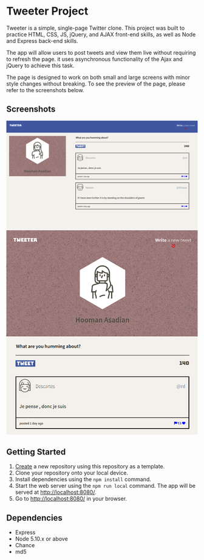 # Tweeter Project

Tweeter is a simple, single-page Twitter clone. This project was built to practice HTML, CSS, JS, jQuery, and AJAX front-end skills, as well as Node and Express back-end skills.

The app will allow users to post tweets and view them live without requiring to refresh the page. it uses asynchronous functionality of the Ajax and jQuery to achieve this task.

The page is designed to work on both small and large screens with minor style changes without breaking. To see the preview of the page, please refer to the screenshots below.

## Screenshots

!["Screenshot of large screen view"](https://raw.githubusercontent.com/hoomili/tweeter/894df021f2c02253d83977df2f564fbe57c45b84/doc/main-desktop-page.png)
!["Screenshot of small screen view"](https://raw.githubusercontent.com/hoomili/tweeter/894df021f2c02253d83977df2f564fbe57c45b84/doc/mobile-view.png)

## Getting Started

1. [Create](https://docs.github.com/en/repositories/creating-and-managing-repositories/creating-a-repository-from-a-template) a new repository using this repository as a template.
2. Clone your repository onto your local device.
3. Install dependencies using the `npm install` command.
3. Start the web server using the `npm run local` command. The app will be served at <http://localhost:8080/>.
4. Go to <http://localhost:8080/> in your browser.

## Dependencies

- Express
- Node 5.10.x or above
- Chance
- md5
